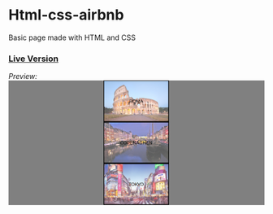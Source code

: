 # Html-css-airbnb
Basic page made with HTML and CSS

### [Live Version](https://gianluigivitale.github.io/htmlcss-airbnb/)

_Preview:_
![Multiply](img/preview.png "Preview")
